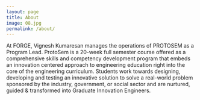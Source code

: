 ```yaml
---
layout: page
title: About
image: 08.jpg
permalink: /about/
---
```


At FORGE, Vignesh Kumaresan manages the operations of PROTOSEM as a Program Lead. ProtoSem is a 20-week full semester course offered as a comprehensive skills and competency development program that embeds an innovation centered approach to engineering education right into the core of the engineering curriculum. Students work towards designing, developing and testing an innovative solution to solve a real-world problem sponsored by the industry, government, or social sector and are nurtured, guided & transformed into Graduate Innovation Engineers.
